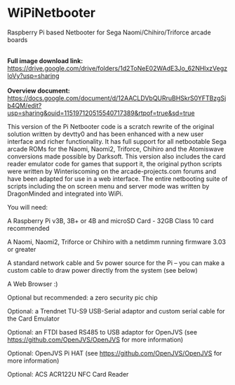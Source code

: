 # WiPiNetbooter
Raspberry Pi based Netbooter for Sega Naomi/Chihiro/Triforce arcade boards

<br><b>Full image download link:</b> https://drive.google.com/drive/folders/1d2ToNeE02WAdE3Jo_62NHlxzVegzloVy?usp=sharing<br><br>
<b>Overview document:</b> https://docs.google.com/document/d/12AACLDVbQURruBHSkrS0YFTBzgSjb4QM/edit?usp=sharing&ouid=115197120515540717389&rtpof=true&sd=true<br>
<p>This version of the Pi Netbooter code is a scratch rewrite of the original solution written by devtty0 and has been enhanced with a new user interface and richer functionality. It has full support for all netbootable Sega arcade ROMs for the Naomi, Naomi2, Triforce, Chihiro and the Atomiswave conversions made possible by Darksoft. This version also includes the card reader emulator code for games that support it, the original python scripts were written by Winteriscoming on the arcade-projects.com forums and have been adapted for use in a web interface. The entire netbooting suite of scripts including the on screen menu and server mode was written by DragonMinded and integrated into WiPi.</p>
<p>You will need:</p>
<p>A Raspberry Pi v3B, 3B+ or 4B and microSD Card - 32GB Class 10 card recommended</p>
<p>A Naomi, Naomi2, Triforce or Chihiro with a netdimm running firmware 3.03 or greater</p>
<p>A standard network cable and 5v power source for the Pi &ndash; you can make a custom cable to draw power directly from the system (see below)</p>
<p>A Web Browser :)</p>
<p>Optional but recommended: a zero security pic chip</p>
<p>Optional: a Trendnet TU-S9 USB-Serial adaptor and custom serial cable for the Card Emulator</p>
<p>Optional: an FTDI based RS485 to USB adaptor for OpenJVS (see <a href="https://github.com/OpenJVS/OpenJVS">https://github.com/OpenJVS/OpenJVS</a> for more information)</p>
<p>Optional: OpenJVS Pi HAT (see <a href="https://github.com/OpenJVS/OpenJVS">https://github.com/OpenJVS/OpenJVS</a> for more information)</p>
<p>Optional: ACS ACR122U NFC Card Reader</p>
